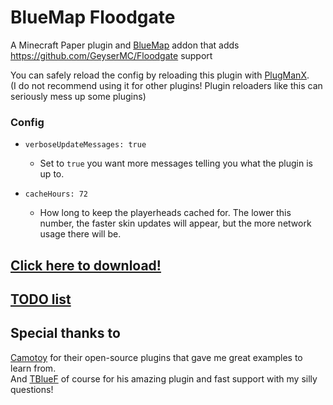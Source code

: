 # BlueMap Floodgate
A Minecraft Paper plugin and [BlueMap](https://github.com/BlueMap-Minecraft/BlueMap) addon that adds https://github.com/GeyserMC/Floodgate support

You can safely reload the config by reloading this plugin with [PlugManX](https://www.spigotmc.org/resources/plugmanx.88135/).\
(I do not recommend using it for other plugins! Plugin reloaders like this can seriously mess up some plugins)

### Config
- `verboseUpdateMessages: true`
  - Set to `true` you want more messages telling you what the plugin is up to.

- `cacheHours: 72`
  - How long to keep the playerheads cached for. The lower this number, the faster skin updates will appear, but the more network usage there will be.

## [Click here to download!](../../releases/latest)

## [TODO list](../../projects/1?fullscreen=true)

## Special thanks to
[Camotoy](https://github.com/Camotoy/GeyserSkinManager) for their open-source plugins that gave me great examples to learn from.\
And [TBlueF](https://github.com/TBlueF) of course for his amazing plugin and fast support with my silly questions!
